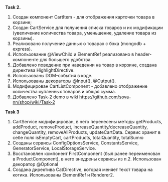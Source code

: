 **Task 2.**
1. Создан компонент CartItem - для отображения карточки товара в корзине;
2. Создан CartService для получения списка товаров и их модификации (увеличение количества товара, уменьшение, удаление товара из корзины).
3. Реализовано получение данных о товарах с бэка (mongodb + express).
4. Использование @ViewChild и ElementRef реализовано в header-компоненте для большего удобства.
5. Добавлено поведение при наведении на товар в корзине, создана директива HighlightDirective.
6. Использованы DOM-события в коде.
7. Использованы декораторы @Input(), @Output().
8. Модифицирован CartListComponent - добавлено отображение количества купленных товаров и общая сумма.
9. Добавлено Task-2 demo в wiki https://github.com/sova-nn/shop/wiki/Task-2

**Task 3**
1. CartService модифицирован, в него перенесены методы getProducts, addProduct, removeProduct, increaseQuantity/decreaseQuantity, changeQuantity, removeAllProducts, updateCartData. Сервис хранит в себе поля isEmptyCart, cartProducts, totalQuantity, totalSumю
2. Созданы сервисы ConfigOptionsService, ConstantsService, GeneratorService, LocalStorageService.
3. Восстановлен компонент FirstComponent (был ранее переименован в ProductComponent), в него внедрены сервисы из п.2. Использован декоратор @Optional
4. Создана директива CatDirective, которая меняет текст товара на котика. Использованы ElementRef и Renderer2.
